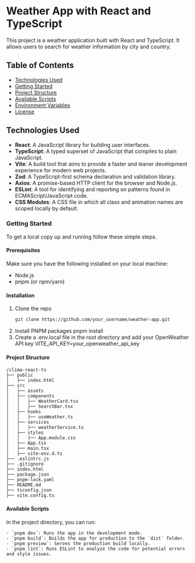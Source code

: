 # Weather App with React and TypeScript

This project is a weather application built with React and TypeScript. It allows users to search for weather information by city and country.

## Table of Contents

- [Technologies Used](#technologies-used)
- [Getting Started](#getting-started)
- [Project Structure](#project-structure)
- [Available Scripts](#available-scripts)
- [Environment Variables](#environment-variables)
- [License](#license)

## Technologies Used

- **React**: A JavaScript library for building user interfaces.
- **TypeScript**: A typed superset of JavaScript that compiles to plain JavaScript.
- **Vite**: A build tool that aims to provide a faster and leaner development experience for modern web projects.
- **Zod**: A TypeScript-first schema declaration and validation library.
- **Axios**: A promise-based HTTP client for the browser and Node.js.
- **ESLint**: A tool for identifying and reporting on patterns found in ECMAScript/JavaScript code.
- **CSS Modules**: A CSS file in which all class and animation names are scoped locally by default.

### Getting Started

To get a local copy up and running follow these simple steps.

#### Prerequisites

Make sure you have the following installed on your local machine:

- Node.js
- pnpm (or npm/yarn)

#### Installation

1. Clone the repo
   ```sh
   git clone https://github.com/your_username/weather-app.git
2. Install PNPM packages
    pnpm install
3. Create a .env.local file in the root directory and add your OpenWeather API key
    VITE_API_KEY=your_openweather_api_key
#### Project Structure
```
/clima-react-ts
├── public
│   ├── index.html
├── src
│   ├── assets
│   ├── components
│   │   ├── WeatherCard.tsx
│   │   ├── SearchBar.tsx
│   ├── hooks
│   │   ├── useWeather.ts
│   ├── services
│   │   ├── weatherService.ts
│   ├── styles
│   │   ├── App.module.css
│   ├── App.tsx
│   ├── main.tsx
│   ├── vite-env.d.ts
├── .eslintrc.js
├── .gitignore
├── index.html
├── package.json
├── pnpm-lock.yaml
├── README.md
├── tsconfig.json
├── vite.config.ts
```

#### Available Scripts

In the project directory, you can run:
```
- `pnpm dev`: Runs the app in the development mode.
- `pnpm build`: Builds the app for production to the `dist` folder.
- `pnpm preview`: Serves the production build locally.
- `pnpm lint`: Runs ESLint to analyze the code for potential errors and style issues.
```